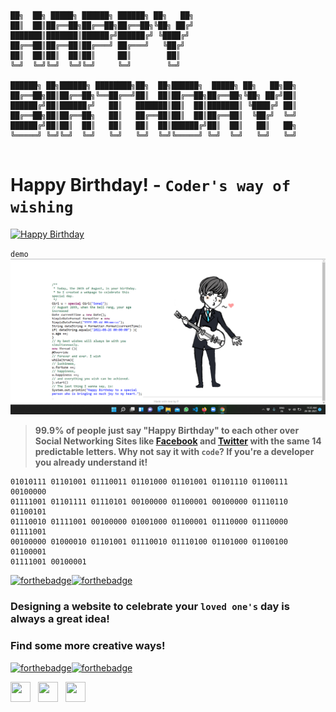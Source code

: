 ```

██╗  ██╗ █████╗ ██████╗ ██████╗ ██╗   ██╗                           
██║  ██║██╔══██╗██╔══██╗██╔══██╗╚██╗ ██╔╝                           
███████║███████║██████╔╝██████╔╝ ╚████╔╝                            
██╔══██║██╔══██║██╔═══╝ ██╔═══╝   ╚██╔╝                             
██║  ██║██║  ██║██║     ██║        ██║                              
╚═╝  ╚═╝╚═╝  ╚═╝╚═╝     ╚═╝        ╚═╝                              
                                                                    
██████╗ ██╗██████╗ ████████╗██╗  ██╗██████╗  █████╗ ██╗   ██╗██╗    
██╔══██╗██║██╔══██╗╚══██╔══╝██║  ██║██╔══██╗██╔══██╗╚██╗ ██╔╝██║    
██████╔╝██║██████╔╝   ██║   ███████║██║  ██║███████║ ╚████╔╝ ██║    
██╔══██╗██║██╔══██╗   ██║   ██╔══██║██║  ██║██╔══██║  ╚██╔╝  ╚═╝    
██████╔╝██║██║  ██║   ██║   ██║  ██║██████╔╝██║  ██║   ██║   ██╗    
╚═════╝ ╚═╝╚═╝  ╚═╝   ╚═╝   ╚═╝  ╚═╝╚═════╝ ╚═╝  ╚═╝   ╚═╝   ╚═╝    
                                                                    
```
# Happy Birthday! - `Coder's way of wishing`
[![Happy Birthday](https://img.shields.io/badge/Happy-Birthday-dodgerblue.svg?style=for-the-badge)](https://github.com/piyush168713/haPpY-biRThDaY.git/)

`demo`
<img src="https://github.com/piyush168713/haPpY-biRThDaY/blob/main/bday_s.png?raw=true">

> **99.9% of people just say "Happy Birthday" to each other over Social Networking Sites like [Facebook](https://www.facebook.com/piyush.sona168713) and [Twitter](https://twitter.com/piyush168713) with the same 14 predictable letters. Why not say it with `code`? If you're a developer you already understand it!**


```
01010111 01101001 01110011 01101000 01101001 01101110 01100111 00100000 
01111001 01101111 01110101 00100000 01100001 00100000 01110110 01100101 
01110010 01111001 00100000 01001000 01100001 01110000 01110000 01111001 
00100000 01000010 01101001 01110010 01110100 01101000 01100100 01100001 
01111001 00100001
```

[![forthebadge](https://forthebadge.com/images/badges/built-with-love.svg)](https://forthebadge.com)[![forthebadge](https://forthebadge.com/images/badges/makes-people-smile.svg)](https://forthebadge.com)
### Designing a website to celebrate your `loved one's` day is always a great idea!



### Find some more creative ways!

[![forthebadge](https://forthebadge.com/images/badges/oooo-kill-em.svg)](https://forthebadge.com)[![forthebadge](https://forthebadge.com/images/badges/powered-by-oxygen.svg)](https://forthebadge.com)

<a href="https://www.facebook.com/piyush.sona168713/" target="_blank"><img height="32" width="32" src="https://cdn.jsdelivr.net/npm/simple-icons@latest/icons/facebook.svg" /></a> &nbsp;&nbsp;<a href="https://twitter.com/piyush168713" target="_blank"><img height="32" width="32" src="https://cdn.jsdelivr.net/npm/simple-icons@latest/icons/twitter.svg" /></a> &nbsp;&nbsp;<a href="https://www.instagram.com/piyush168713/" target="_blank"><img height="32" width="32" src="https://cdn.jsdelivr.net/npm/simple-icons@latest/icons/instagram.svg" /></a>
